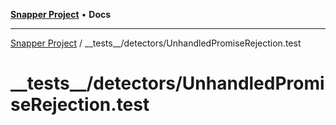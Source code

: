 [**Snapper Project**](../../../README.md) • **Docs**

***

[Snapper Project](../../../README.md) / \_\_tests\_\_/detectors/UnhandledPromiseRejection.test

# \_\_tests\_\_/detectors/UnhandledPromiseRejection.test
